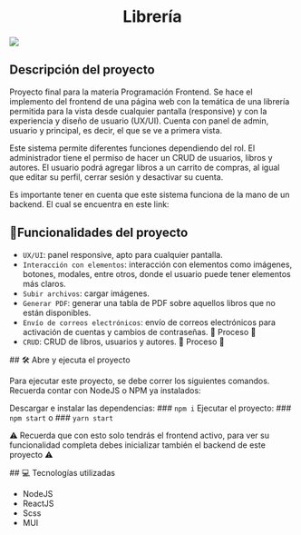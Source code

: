 <h1 align="center">Librería</h1>

<p align="left">
   <img src="https://img.shields.io/badge/STATUS-EN%20DESAROLLO-green">
</p>

## Descripción del proyecto
Proyecto final para la materia Programación Frontend. Se hace el implemento del frontend de una página web con la temática de una librería permitida para la vista desde cualquier pantalla (responsive) y con la experiencia y diseño de usuario (UX/UI). Cuenta con panel de admin, usuario y principal, es decir, el que se ve a primera vista. 

Este sistema permite diferentes funciones dependiendo del rol. El administrador tiene el permiso de hacer un CRUD de usuarios, libros y autores. El usuario podrá agregar libros a un carrito de compras, al igual que editar su perfil, cerrar sesión y desactivar su cuenta.

Es importante tener en cuenta que este sistema funciona de la mano de un backend. El cual se encuentra en este link: 

## :hammer:Funcionalidades del proyecto

- `UX/UI`: panel responsive, apto para cualquier pantalla.
- `Interacción con elementos`: interacción con elementos como imágenes, botones, modales, entre otros, donde el usuario puede tener elementos más claros.
- `Subir archivos`: cargar imágenes.
- `Generar PDF`: generar una tabla de PDF sobre aquellos libros que no están disponibles.
- `Envío de correos electrónicos`: envío de correos electrónicos para activación de cuentas y cambios de contraseñas. :construction: Proceso :construction:
- `CRUD`: CRUD de libros, usuarios y autores. :construction: Proceso :construction:

\## 🛠️ Abre y ejecuta el proyecto

Para ejecutar este proyecto, se debe correr los siguientes comandos. Recuerda contar con NodeJS o NPM ya instalados:

Descargar e instalar las dependencias: ### `npm i`
Ejecutar el proyecto: ### `npm start` o ### `yarn start`

:warning: Recuerda que con esto solo tendrás el frontend activo, para ver su funcionalidad completa debes inicializar también el backend de este proyecto :warning:

\## :computer: Tecnologías utilizadas
- NodeJS
- ReactJS
- Scss
- MUI
